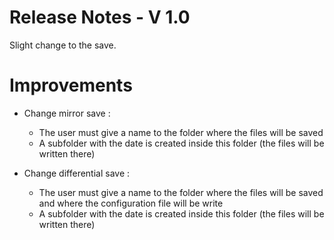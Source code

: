 ﻿# Release Notes - V 1.0

Slight change to the save.

# Improvements

- Change mirror save :
	- The user must give a name to the folder where the files will be saved
	- A subfolder with the date is created inside this folder (the files will be written there)

- Change differential save :
	- The user must give a name to the folder where the files will be saved and where the configuration file will be write
	- A subfolder with the date is created inside this folder (the files will be written there)